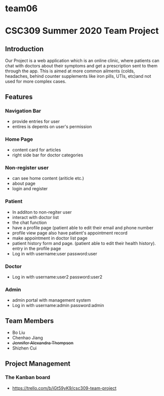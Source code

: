 # team06
CSC309 Summer 2020 Team Project
==============
## Introduction
Our Project is a web application which is an online clinic, where patients can chat with doctors about their symptoms and get a prescription sent to them through the app. This is aimed at more common ailments (colds, headaches, behind counter supplements like iron pills, UTIs, etc)and not used for more complex cases.

## Features
### Navigation Bar
* provide entries for user
* entires is depents on user's permission

### Home Page
* content card for articles
* right side bar for doctor categories

### Non-register user
* can see home content (ariticle etc.) 
* about page
* login and register

### Patient
* In additon to non-regiter user
* interact with doctor list
* the chat function
* have a profile page (patient able to edit their email and phone number
* profile view page also have patient's appointment record
* make appointment in doctor list page
* patient history form and page. (patient able to edit their health history). entry in the profile page
* Log in with username:user password:user

### Doctor
* Log in with username:user2 password:user2

### Admin
* admin portal with management system
* Log in with username:admin password:admin


## Team Members
* Bo Liu
* Chenhao Jiang
* ~~Jennifer Alexandra Thompson~~
* Shizhen Cui

## Project Management
### The Kanban board
* https://trello.com/b/iGt59yK9/csc309-team-project
